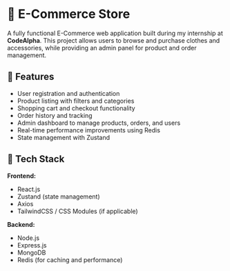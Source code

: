 # 🛒 E-Commerce Store

A fully functional E-Commerce web application built during my internship at **CodeAlpha**. This project allows users to browse and purchase clothes and accessories, while providing an admin panel for product and order management.

## 🚀 Features

- User registration and authentication
- Product listing with filters and categories
- Shopping cart and checkout functionality
- Order history and tracking
- Admin dashboard to manage products, orders, and users
- Real-time performance improvements using Redis
- State management with Zustand

## 🧰 Tech Stack

**Frontend:**
- React.js
- Zustand (state management)
- Axios
- TailwindCSS / CSS Modules (if applicable)

**Backend:**
- Node.js
- Express.js
- MongoDB
- Redis (for caching and performance)
